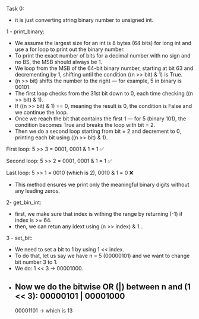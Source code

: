 Task 0:

- it is just converting string binary number to unsigned int.


1 - print_binary:

- We assume the largest size for an int is 8 bytes (64 bits) for long int and use a for loop to print out the binary number.
- To print the exact number of bits for a decimal number with no sign and no BS, the MSB should always be 1.
- We loop from the MSB of the 64-bit binary number, starting at bit 63 and decrementing by 1, shifting until the condition ((n >> bit) & 1) is True.
- (n >> bit) shifts the number to the right — for example, 5 in binary is 00101.
- The first loop checks from the 31st bit down to 0, each time checking ((n >> bit) & 1).
- If ((n >> bit) & 1) == 0, meaning the result is 0, the condition is False and we continue the loop.
- Once we reach the bit that contains the first 1 — for 5 (binary 101), the condition becomes True and breaks the loop with bit = 2.
- Then we do a second loop starting from bit = 2 and decrement to 0, printing each bit using ((n >> bit) & 1).

First loop:
5 >> 3 = 0001, 0001 & 1 = 1 ✅

Second loop:
5 >> 2 = 0001, 0001 & 1 = 1 ✅

Last loop:
5 >> 1 = 0010 (which is 2), 0010 & 1 = 0 ❌

- This method ensures we print only the meaningful binary digits without any leading zeros.

2- get_bin_int:

- first, we make sure that index is withing the range by returning (-1) if index is >= 64.
- then, we can retun any idext using (n >> index) & 1...

3 - set_bit:

- We need to set a bit to 1 by using 1 << index.
- To do that, let us say we have n = 5 (00000101) and we want to change bit number 3 to 1.
- We do: 1 << 3 → 00001000.
- Now we do the bitwise OR (|) between n and (1 << 3):
  00000101
| 00001000
  --------
  00001101 → which is 13

